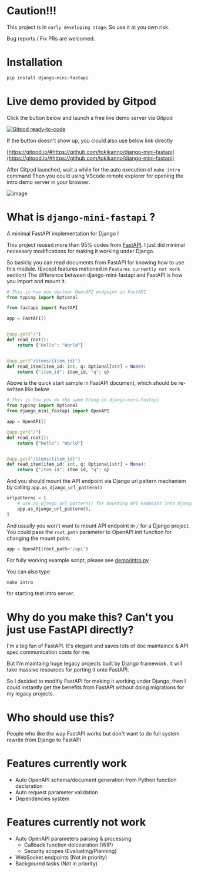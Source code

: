 # Caution!!!
This project is in `early developing stage`. So use it at you own risk.

Bug reports / Fix PRs are welcomed.


# Installation

```sh
pip install django-mini-fastapi
```

# Live demo provided by Gitpod

Click the button below and launch a free live demo server via Gitpod

[![Gitpod ready-to-code](https://img.shields.io/badge/Gitpod-ready--to--code-blue?logo=gitpod)](https://gitpod.io/#https://github.com/tokikanno/django-mini-fastapi)

If the button doesn't show up, you clould also use below link directly

[https://gitpod.io/#https://github.com/tokikanno/django-mini-fastapi](https://gitpod.io/#https://github.com/tokikanno/django-mini-fastapi)

After Gitpod launched, wait a while for the auto execution of `make intro` command
Then you could using VScode remote explorer for opening the intro demo server in your browser.

![image](https://raw.githubusercontent.com/tokikanno/django-mini-fastapi/master/docs/images/gitpod-remote-explorer.png) 



# What is `django-mini-fastapi` ?
A minimal FastAPI implementation for Django !

This project reused more than 95% codes from [FastAPI](https://fastapi.tiangolo.com/). I just did minimal necessary modifications for making it working under Django.

So basicly you can read documents from FastAPI for knowing how to use this module. (Except features metioned in `Features currently not work` section)
The difference between django-mini-fastapi and FastAPI is how you import and mount it.


```python
# This is how you declear OpenAPI endpoint in FastAPI
from typing import Optional

from fastapi import FastAPI

app = FastAPI()


@app.get("/")
def read_root():
    return {"Hello": "World"}


@app.get("/items/{item_id}")
def read_item(item_id: int, q: Optional[str] = None):
    return {"item_id": item_id, "q": q}
```

Above is the quick start sample in FastAPI document, which should be re-written like below


```python
# This is how you do the same thing in django-mini-fastapi
from typing import Optional
from django_mini_fastapi import OpenAPI

app = OpenAPI()

@app.get("/")
def read_root():
    return {"Hello": "World"}


@app.get("/items/{item_id}")
def read_item(item_id: int, q: Optional[str] = None):
    return {"item_id": item_id, "q": q}
```

And you should mount the API endpoint via Django url pattern mechanism by calling `app.as_django_url_pattern()`

```python
urlpatterns = [
    # use as_django_url_pattern() for mounting API endpoint into Django url parser
    app.as_django_url_pattern(),
]
```

And usually you won't want to mount API endpoint in `/` for a Django project. You could pass the `root_path` parameter to OpenAPI init function for changing the mount point.

```python
app = OpenAPI(root_path='/api')
```

For fully working example script, please see [demo/intro.py](https://github.com/tokikanno/django-mini-fastapi/blob/master/demo/intro.py)

You can also type

```sh
make intro
```

for starting test intro server.


# Why do you make this? Can't you just use FastAPI directly?
I'm a big fan of FastAPI. It's elegant and saves lots of doc maintaince & API spec communication costs for me.

But I'm maintaing huge legacy projects built by Django framework. It will take massive resources for porting it onto FastAPI.

So I decided to modifiy FastAPI for making it working under Django, then I could instantly get the benefits from FastAPI without  doing migrations for my legacy projects.

# Who should use this?
People who like the way FastAPI works but don't want to do full system rewrite from Django to FastAPI

# Features currently work
* Auto OpenAPI schema/document generation from Python function declaration
* Auto request parameter validation
* Dependencies system

# Features currently not work
* Auto OpenAPI parameters parsing & processing
  * Callback function delcearation (WIP)
  * Security scopes (Evaluating/Planning)
* WebSocket endpoints (Not in priority)
* Backgournd tasks (Not in priority)
